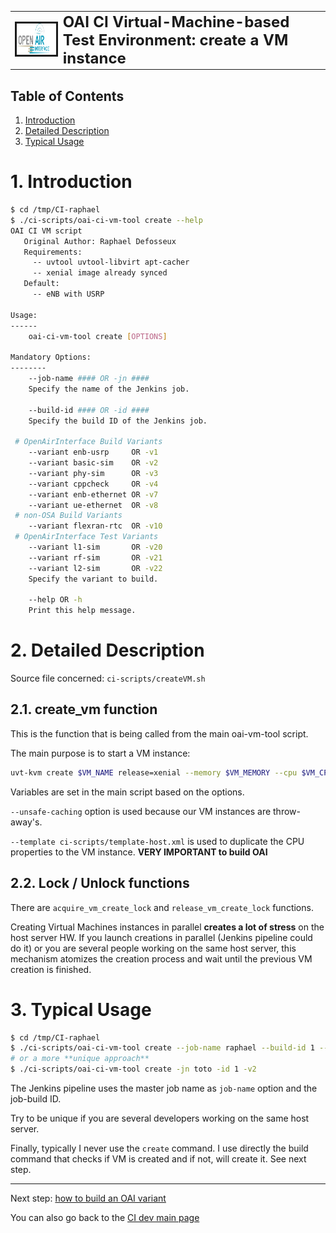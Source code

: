 <table style="border-collapse: collapse; border: none;">
  <tr style="border-collapse: collapse; border: none;">
    <td style="border-collapse: collapse; border: none;">
      <a href="http://www.openairinterface.org/">
         <img src="../../doc/images/oai_final_logo.png" alt="" border=3 height=50 width=150>
         </img>
      </a>
    </td>
    <td style="border-collapse: collapse; border: none; vertical-align: center;">
      <b><font size = "5">OAI CI Virtual-Machine-based Test Environment: create a VM instance</font></b>
    </td>
  </tr>
</table>

## Table of Contents ##

1.  [Introduction](#1-introduction)
2.  [Detailed Description](#2-detailed-description)
3.  [Typical Usage](#3-typical-usage)

# 1. Introduction #

```bash
$ cd /tmp/CI-raphael
$ ./ci-scripts/oai-ci-vm-tool create --help
OAI CI VM script
   Original Author: Raphael Defosseux
   Requirements:
     -- uvtool uvtool-libvirt apt-cacher
     -- xenial image already synced
   Default:
     -- eNB with USRP

Usage:
------
    oai-ci-vm-tool create [OPTIONS]

Mandatory Options:
--------
    --job-name #### OR -jn ####
    Specify the name of the Jenkins job.

    --build-id #### OR -id ####
    Specify the build ID of the Jenkins job.

 # OpenAirInterface Build Variants
    --variant enb-usrp     OR -v1
    --variant basic-sim    OR -v2
    --variant phy-sim      OR -v3
    --variant cppcheck     OR -v4
    --variant enb-ethernet OR -v7
    --variant ue-ethernet  OR -v8
 # non-OSA Build Variants
    --variant flexran-rtc  OR -v10
 # OpenAirInterface Test Variants
    --variant l1-sim       OR -v20
    --variant rf-sim       OR -v21
    --variant l2-sim       OR -v22
    Specify the variant to build.

    --help OR -h
    Print this help message.
```

# 2. Detailed Description #

Source file concerned: `ci-scripts/createVM.sh`

## 2.1. create_vm function ##

This is the function that is being called from the main oai-vm-tool script.

The main purpose is to start a VM instance:

```bash
uvt-kvm create $VM_NAME release=xenial --memory $VM_MEMORY --cpu $VM_CPU --unsafe-caching --template ci-scripts/template-host.xml
```

Variables are set in the main script based on the options.

`--unsafe-caching` option is used because our VM instances are throw-away's. 

`--template ci-scripts/template-host.xml` is used to duplicate the CPU properties to the VM instance. **VERY IMPORTANT to build OAI**

## 2.2. Lock / Unlock functions ##

There are `acquire_vm_create_lock` and `release_vm_create_lock` functions.

Creating Virtual Machines instances in parallel **creates a lot of stress** on the host server HW. If you launch creations in parallel (Jenkins pipeline could do it) or you are several people working on the same host server, this mechanism atomizes the creation process and wait until the previous VM creation is finished.

# 3. Typical Usage #

```bash
$ cd /tmp/CI-raphael
$ ./ci-scripts/oai-ci-vm-tool create --job-name raphael --build-id 1 --variant phy-sim
# or a more **unique approach**
$ ./ci-scripts/oai-ci-vm-tool create -jn toto -id 1 -v2
```

The Jenkins pipeline uses the master job name as `job-name` option and the job-build ID.

Try to be unique if you are several developers working on the same host server.

Finally, typically I never use the `create` command. I use directly the build command that checks if VM is created and if not, will create it. See next step.

---

Next step: [how to build an OAI variant](./vm_based_simulator_build.md)

You can also go back to the [CI dev main page](./ci_dev_home.md)

